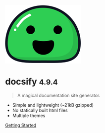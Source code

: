 ![logo](_media/icon.svg)

# docsify <small>4.9.4</small>

> A magical documentation site generator.

- Simple and lightweight (~21kB gzipped)
- No statically built html files
- Multiple themes

[Getting Started](#docsify)
